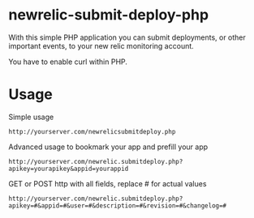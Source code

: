 newrelic-submit-deploy-php
==========================

With this simple PHP application you can submit deployments, or other important events, to your new relic monitoring account.

You have to enable curl within PHP.

# Usage

Simple usage 
```````````
http://yourserver.com/newrelicsubmitdeploy.php
```````````
Advanced usage to bookmark your app and prefill your app
```````````
http://yourserver.com/newrelic.submitdeploy.php?apikey=yourapikey&appid=yourappid
```````````
GET or POST http with all fields, replace # for actual values
```````````
http://yourserver.com/newrelic.submitdeploy.php?apikey=#&appid=#&user=#&description=#&revision=#&changelog=#
